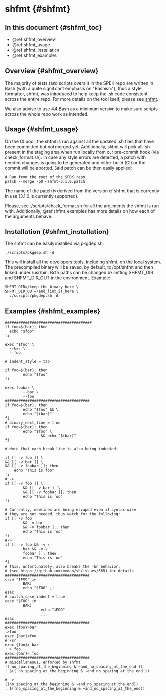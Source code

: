 # shfmt {#shfmt}

## In this document {#shfmt_toc}

* @ref shfmt_overview
* @ref shfmt_usage
* @ref shfmt_installation
* @ref shfmt_examples

## Overview {#shfmt_overview}

The majority of tests (and scripts overall) in the SPDK repo are written
in Bash (with a quite significant emphasis on "Bashism"), thus a style
formatter, shfmt, was introduced to help keep the .sh code consistent
across the entire repo. For more details on the tool itself, please see
[shfmt](https://github.com/mvdan/sh).

We also advise to use 4.4 Bash as a minimum version to make sure scripts
across the whole repo work as intended.

## Usage {#shfmt_usage}

On the CI pool, the shfmt is run against all the updated .sh files that
have been committed but not merged yet. Additionally, shfmt will pick
all .sh present in the staging area when run locally from our pre-commit
hook (via check_format.sh). In case any style errors are detected, a
patch with needed changes is going to be generated and either build (CI)
or the commit will be aborted. Said patch can be then easily applied:

~~~{.sh}
# Run from the root of the SPDK repo
patch --merge -p0 <shfmt-3.1.0.patch
~~~

The name of the patch is derived from the version of shfmt that is
currently in use (3.1.0 is currently supported).

Please, see ./scripts/check_format.sh for all the arguments the shfmt
is run with. Additionally, @ref shfmt_examples has more details on how
each of the arguments behave.

## Installation {#shfmt_installation}

The shfmt can be easily installed via pkgdep.sh:

~~~{.sh}
./scripts/pkgdep.sh -d
~~~

This will install all the developers tools, including shfmt, on the
local system. The precompiled binary will be saved, by default, to
/opt/shfmt and then linked under /usr/bin. Both paths can be changed
by setting SHFMT_DIR and SHFMT_DIR_OUT in the environment. Example:

~~~{.sh}
SHFMT_DIR=/keep_the_binary_here \
SHFMT_DIR_OUT=/and_link_it_here \
  ./scripts/pkgdep.sh -d
~~~

## Examples {#shfmt_examples}

~~~{.sh}
#######################################
if foo=$(bar); then
  echo "$foo"
fi

exec "$foo" \
  --bar \
  --foo

# indent_style = tab

if foo=$(bar); then
        echo "$foo"
fi

exec foobar \
        --bar \
        --foo
######################################
if foo=$(bar); then
        echo "$foo" && \
        echo "$(bar)"
fi
# binary_next_line = true
if foo=$(bar); then
        echo "$foo" \
                && echo "$(bar)"
fi

# Note that each break line is also being indented:

if [[ -v foo ]] \
&& [[ -v bar ]] \
&& [[ -v foobar ]]; then
	echo "This is foo"
fi
# ->
if [[ -v foo ]] \
        && [[ -v bar ]] \
        && [[ -v foobar ]]; then
        echo "This is foo"
fi

# Currently, newlines are being escaped even if syntax-wise
# they are not needed, thus watch for the following:
if [[ -v foo
        && -v bar
        && -v foobar ]]; then
        echo "This is foo"
fi
#->
if [[ -v foo && -v \
        bar && -v \
        foobar ]]; then
        echo "This is foo"
fi
# This, unfortunately, also breaks the -bn behavior.
# (see https://github.com/mvdan/sh/issues/565) for details.
######################################
case "$FOO" in
        BAR)
        echo "$FOO" ;;
esac
# switch_case_indent = true
case "$FOO" in
        BAR)
                echo "$FOO"
                ;;
esac
######################################
exec {foo}>bar
:>foo
exec {bar}<foo
# -sr
exec {foo}> bar
: > foo
exec {bar}< foo
######################################
# miscellaneous, enforced by shfmt
(( no_spacing_at_the_beginning & ~and_no_spacing_at_the_end ))
: $(( no_spacing_at_the_beginning & ~and_no_spacing_at_the_end ))

# ->
((no_spacing_at_the_beginning & ~and_no_spacing_at_the_end))
: $((no_spacing_at_the_beginning & ~and_no_spacing_at_the_end))
~~~
